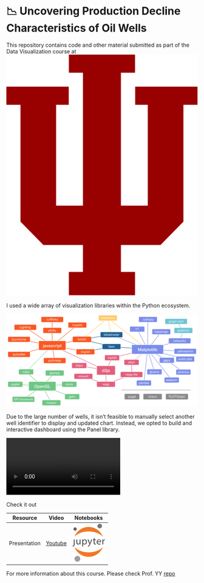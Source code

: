 #  📉 Uncovering Production Decline Characteristics of Oil Wells

This repository contains code and other material submitted as part of the Data Visualization course at ![IU](https://github.com/magrella/iu_dviz_project/blob/main/assets/logos/Indiana_Hoosiers_logo.svg)

I used a wide array of visualization libraries within the Python ecosystem.

[![PyData](https://github.com/magrella/iu_dviz_project/blob/main/assets/images/Pyviz-landscape-colors.png?raw=true)](https://pyviz.org/overviews/index.html)

Due to the large number of wells, it isn’t feasible to manually select another well identifier to display and updated chart. Instead, we opted to build and interactive dashboard using the Panel library.

![Panel dashboard](https://github.com/magrella/iu_dviz_project/blob/main/assets/videos/panel_dashboard_demo.mp4)

Check it out

Resource | Video | Notebooks |
|--------|-------|-----------|
| Presentation | [Youtube](https://youtu.be/Rr8mnMP5E4A) | [![Jupyter Logo](https://github.com/magrella/iu_dviz_project/blob/main/assets/logos/jupyter-logo.svg)](https://github.com/magrella/iu_dviz_project/notebooks/final_project.ipynb?raw=true) |


For more information about this course. Please check Prof. YY [repo](https://github.com/yy/dviz-course/wiki/Project-deliverables)
